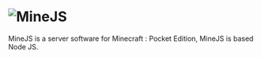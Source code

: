 # ![MineJS](https://github.com/JellyBrick/MineJS/logo.png)
MineJS is a server software for Minecraft : Pocket Edition, MineJS is based Node JS.
